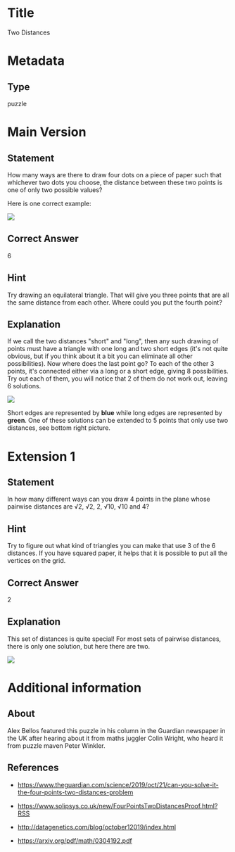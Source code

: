 # Title

Two Distances

# Metadata

## Type

puzzle

# Main Version

## Statement

How many ways are there to draw four dots on a piece of paper such that whichever two dots you choose, the distance between these two points is one of only two possible values?

Here is one correct example:

![](Two%20Distances_images/image_0.png)

## Correct Answer

6

## Hint

Try drawing an equilateral triangle. That will give you three points that are all the same distance from each other. Where could you put the fourth point?

## Explanation

If we call the two distances "short" and "long", then any such drawing of points must have a triangle with one long and two short edges (it's not quite obvious, but if you think about it a bit you can eliminate all other possibilities). Now where does the last point go? To each of the other 3 points, it's connected either via a long or a short edge, giving 8 possibilities. Try out each of them, you will notice that 2 of them do not work out, leaving 6 solutions.

![](Two%20Distances_images/image_1.png)

Short edges are represented by **blue** while long edges are represented by **green**. One of these solutions can be extended to 5 points that only use two distances, see bottom right picture.

# Extension 1

## Statement

In how many different ways can you draw 4 points in the plane whose pairwise distances are √2, √2, 2, √10, √10 and 4?

## Hint

Try to figure out what kind of triangles you can make that use 3 of the 6 distances. If you have squared paper, it helps that it is possible to put all the vertices on the grid.

## Correct Answer

2

## Explanation

This set of distances is quite special! For most sets of pairwise distances, there is only one solution, but here there are two.

![](Two%20Distances_images/image_2.png)

# Additional information

## About

Alex Bellos featured this puzzle in his column in the Guardian newspaper in the UK after hearing about it from maths juggler Colin Wright, who heard it from puzzle maven Peter Winkler.

## References

* https://www.theguardian.com/science/2019/oct/21/can-you-solve-it-the-four-points-two-distances-problem

* https://www.solipsys.co.uk/new/FourPointsTwoDistancesProof.html?RSS

* http://datagenetics.com/blog/october12019/index.html

* https://arxiv.org/pdf/math/0304192.pdf

